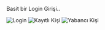 Basit bir Login Girişi..


![Login](/login.png "login")
![Kayıtlı Kişi](/welcome_familiar.png "member")
![Yabancı Kişi](/welcome_foreign.png "not member")
